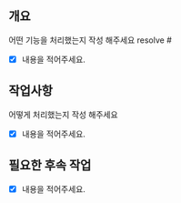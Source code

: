 ## 개요
어떤 기능을 처리했는지 작성 해주세요
resolve #
- [x] 내용을 적어주세요.

## 작업사항
어떻게 처리했는지 작성 해주세요
- [x] 내용을 적어주세요.

## 필요한 후속 작업
- [x] 내용을 적어주세요.
